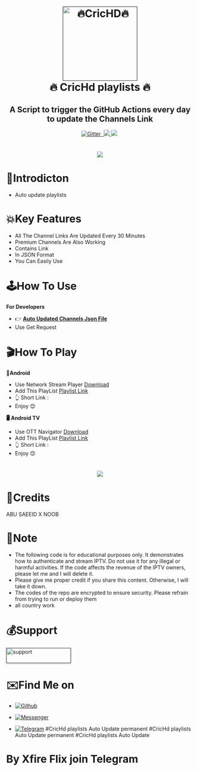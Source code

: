 




<h1 align="center">
  <br>
  <a href=""><img src="https://raw.githubusercontent.com/abusaeeidx/CricHd-playlists-Auto-Update-permanent/refs/heads/main/logo.jpg" alt="🔥CricHD🔥" width="200"></a>
  <br>
  🔥 CricHd playlists 🔥
  <br>
</h1>

<h2 align="center">A Script to trigger the GitHub Actions every day to update the Channels Link</h2>

<p align="center">
  <a href="https://www.python.org/">
    <img src="https://img.shields.io/badge/Made_With-Python_3.12%2B-blue"
         alt="Gitter">
  
  <a href="https://saythanks.io/to/bullredeyes@gmail.com">
      <img src="">
  </a>
  <a href="https://play.google.com/store/apps/details?id=com.banglalink.toffee">
    <img src="https://raw.githubusercontent.com/abusaeeidx/CricHd-playlists-Auto-Update-permanent/refs/heads/main/ba.jpg">
  </a>
  </a>
  <a href="https://gitter.im/amitmerchant1990/electron-markdownify"><img src="https://img.shields.io/badge/Made%20in-Bangladesh_🇧🇩-green?colorA=%23ff0000&colorB=%23017e40&style=flat-square"></a>
<a href="https://hits.seeyoufarm.com"><img src=""/></a>
</p>

<h1 align="center">
 <a href="https://play.google.com/store/apps/details?id=com.banglalink.toffee"><img src="https://github.com/Jeshan-akand/Toffee-Channels-Link-Headers/blob/main/images/banner.jpeg"></a>
</h1>

# 📒Introdicton 
* Auto update playlists 


# 💥Key Features

* All The Channel Links Are Updated Every 30 Minutes
* Premium Channels Are Also Working
* Contains Link
* In JSON Format
* You Can Easily Use



# 🕹️How To Use
**For Developers**
* 👉 **[Auto Updated Channels Json File](https://raw.githubusercontent.com/abusaeeidx/CricHd-playlists-Auto-Update-permanent/refs/heads/main/api.json)**
* Use Get Request





# 🎬How To Play
**📱Android**
* Use Network Stream Player [Download](https://play.google.com/store/apps/details?id=com.genuine.leone)
* Add This PlayList [Playlist Link](https://raw.githubusercontent.com/abusaeeidx/CricHd-playlists-Auto-Update-permanent/refs/heads/main/ALL.m3u)
* 👆 Short Link : 
*  Enjoy 😊

**🖥️ Android TV**
* Use OTT Navigator [Download](https://apkpure.com/ott-navigator-iptv/studio.scillarium.ottnavigator/amp)
* Add This PlayList [Playlist Link](https://raw.githubusercontent.com/abusaeeidx/CricHd-playlists-Auto-Update-permanent/refs/heads/main/ALL.m3u)
*  👆 Short Link : 
*  Enjoy 😊

<h1 align="center">
 <a href="https://github.com/Jeshan-akand/Toffee-Channels-Link-Headers/blob/main/toffee_channel_data.json"><img src="https://raw.githubusercontent.com/abusaeeidx/CricHd-playlists-Auto-Update-permanent/refs/heads/main/channel-ss.jpg"></a>
</h1>


# 🚬Credits
ABU SAEEID X NOOB


# 📝Note
* The following code is for educational purposes only. It demonstrates how to authenticate and stream IPTV. Do not use it for any illegal or harmful activities. If the code affects the revenue of the IPTV owners, please let me  and I will delete it.
* Please give me proper credit if you share this content. Otherwise, I will take it down.
* The codes of the repo are encrypted to ensure security. Please refrain from trying to run or deploy them 
* all country work 




# 💰Support

<a href="" target="_blank"><img src="" alt="support " style="height: 41px !important;width: 174px !important;box-shadow: 0px 3px 2px 0px rgba(190, 190, 190, 0.5) !important;-webkit-box-shadow: 0px 3px 2px 0px rgba(190, 190, 190, 0.5) !important;" ></a>




# ✉️Find Me on 

- [![Github](https://img.shields.io/badge/Github-Byte_Capsule-purple?style=for-the-badge&logo=github)](https://github.com/abusaeeidx)


- [![Messenger](https://img.shields.io/badge/Messenger-Jeshan_Akand-orange?style=for-the-badge&logo=messenger)](https://t.me/ABUSAEEIDX)

- [![Telegram](https://img.shields.io/badge/Telegram-Byte_Capsule-indigo?style=for-the-badge&logo=telegram)](https://t.me/ABUSAEEIDX)
#CricHd playlists Auto Update permanent 
#CricHd playlists Auto Update permanent 
#CricHd playlists Auto Update 
# By Xfire Flix join Telegram 
